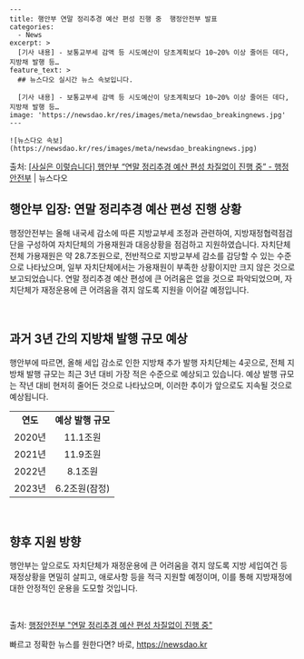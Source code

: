     ---
    title: 행안부 연말 정리추경 예산 편성 진행 중  행정안전부 발표
    categories:
      - News
    excerpt: >
      [기사 내용] - 보통교부세 감액 등 시도예산이 당초계획보다 10~20% 이상 줄어든 데다, 지방채 발행 등…
    feature_text: >
      ## 뉴스다오 실시간 뉴스 속보입니다.
    
      [기사 내용] - 보통교부세 감액 등 시도예산이 당초계획보다 10~20% 이상 줄어든 데다, 지방채 발행 등…
    image: 'https://newsdao.kr/res/images/meta/newsdao_breakingnews.jpg'
    ---
    
    ![뉴스다오 속보](https://newsdao.kr/res/images/meta/newsdao_breakingnews.jpg)

<p>출처: <a href="https://newsdao.kr/2728" rel="dofollow">[사실은 이렇습니다] 행안부 “연말 정리추경 예산 편성 차질없이 진행 중” - 행정안전부</a> | 뉴스다오</p>

<h2 data-ke-size="size26">행안부 입장: 연말 정리추경 예산 편성 진행 상황</h2>
행정안전부는 올해 내국세 감소에 따른 지방교부세 조정과 관련하여, 지방재정협력점검단을 구성하여 자치단체의 가용재원과 대응상황을 점검하고 지원하였습니다. 자치단체 전체 가용재원은 약 28.7조원으로, 전반적으로 지방교부세 감소를 감당할 수 있는 수준으로 나타났으며, 일부 자치단체에서는 가용재원이 부족한 상황이지만 크지 않은 것으로 보고되었습니다. 연말 정리추경 예산 편성에 큰 어려움은 없을 것으로 파악되었으며, 자치단체가 재정운용에 큰 어려움을 겪지 않도록 지원을 이어갈 예정입니다.

<p data-ke-size="size16">&nbsp;</p>

<h2 data-ke-size="size26">과거 3년 간의 지방채 발행 규모 예상</h2>
행안부에 따르면, 올해 세입 감소로 인한 지방채 추가 발행 자치단체는 4곳으로, 전체 지방채 발행 규모는 최근 3년 대비 가장 적은 수준으로 예상되고 있습니다. 예상 발행 규모는 작년 대비 현저히 줄어든 것으로 나타났으며, 이러한 추이가 앞으로도 지속될 것으로 예상됩니다.

<table>
	<tr>
		<td style="text-align: center; height: 17px;"><b>연도</b></td>
		<td style="text-align: center; height: 17px;"><b>예상 발행 규모</b></td>
	</tr>
	<tr>
		<td style="text-align: center; height: 17px;">2020년</td>
		<td style="text-align: center; height: 17px;">11.1조원</td>
	</tr>
	<tr>
		<td style="text-align: center; height: 17px;">2021년</td>
		<td style="text-align: center; height: 17px;">11.9조원</td>
	</tr>
	<tr>
		<td style="text-align: center; height: 17px;">2022년</td>
		<td style="text-align: center; height: 17px;">8.1조원</td>
	</tr>
	<tr>
		<td style="text-align: center; height: 17px;">2023년</td>
		<td style="text-align: center; height: 17px;">6.2조원(잠정)</td>
	</tr>
</table>

<p data-ke-size="size16">&nbsp;</p>

<h2 data-ke-size="size26">향후 지원 방향</h2>
행안부는 앞으로도 자치단체가 재정운용에 큰 어려움을 겪지 않도록 지방 세입여건 등 재정상황을 면밀히 살피고, 애로사항 등을 적극 지원할 예정이며, 이를 통해 지방재정에 대한 안정적인 운용을 도모할 것입니다.

<p data-ke-size="size16">&nbsp;</p>

출처: <a href="https://newsdao.kr/2728">행정안전부 "연말 정리추경 예산 편성 차질없이 진행 중"</a> 

빠르고 정확한 뉴스를 원한다면? 바로, <a href="https://newsdao.kr" rel="dofollow">https://newsdao.kr</a>


    

